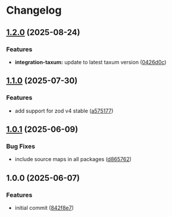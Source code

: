 # Changelog

## [1.2.0](https://github.com/DASPRiD/jsonapi-serde-js/compare/client-v1.1.0...client-v1.2.0) (2025-08-24)


### Features

* **integration-taxum:** update to latest taxum version ([0426d0c](https://github.com/DASPRiD/jsonapi-serde-js/commit/0426d0c5757c98d84c094622fbd78080f7f14291))

## [1.1.0](https://github.com/DASPRiD/jsonapi-serde-js/compare/client-v1.0.1...client-v1.1.0) (2025-07-30)


### Features

* add support for zod v4 stable ([a575177](https://github.com/DASPRiD/jsonapi-serde-js/commit/a5751773ce4747867301b21ee8532d4c311032b1))

## [1.0.1](https://github.com/DASPRiD/jsonapi-serde-js/compare/client-v1.0.0...client-v1.0.1) (2025-06-09)


### Bug Fixes

* include source maps in all packages ([d865762](https://github.com/DASPRiD/jsonapi-serde-js/commit/d8657621ae9d3acb67bca0bda9cfacdffa409bad))

## 1.0.0 (2025-06-07)


### Features

* initial commit ([842f8e7](https://github.com/DASPRiD/jsonapi-serde-js/commit/842f8e73268d2ca61e4d63acf1401927e471435f))
